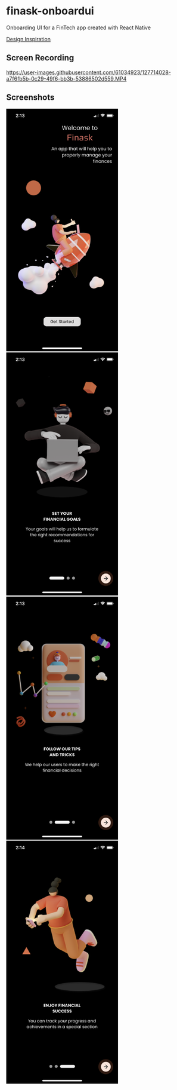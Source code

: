 



# finask-onboardui

Onboarding UI for a FinTech app created with React Native

[Design Inspiration](https://ui8.net/bakare-afeez-taiye/products/finask-onboarding-screens?rel=timer)

## Screen Recording
https://user-images.githubusercontent.com/61034923/127714028-a7f6fb5b-0c29-49f6-bb3b-53886502d559.MP4



## Screenshots
<img src="https://github.com/Lettuce05/finask-onboardui/blob/main/finask-screenshots/WelcomeScreen.PNG" width=300 alt="WelcomeScreen">
<img src="https://github.com/Lettuce05/finask-onboardui/blob/main/finask-screenshots/Onboard1.PNG" width=300 alt="Onboard1">
<img src="https://github.com/Lettuce05/finask-onboardui/blob/main/finask-screenshots/Onboard2.PNG" width=300 alt="Onboard2">
<img src="https://github.com/Lettuce05/finask-onboardui/blob/main/finask-screenshots/Onboard3.PNG" width=300 alt="Onboard3">

